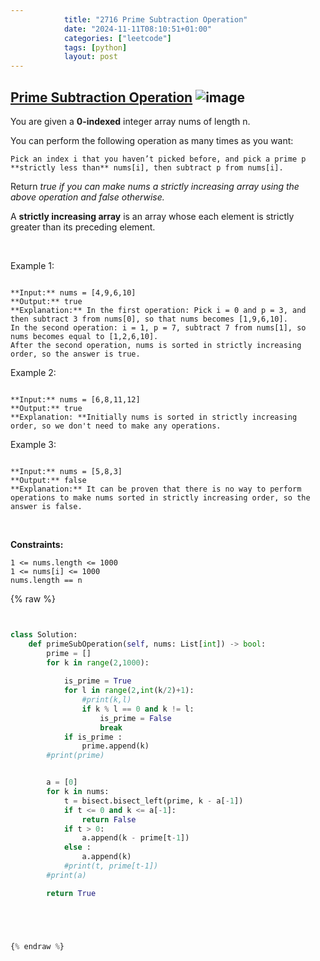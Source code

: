 ```yaml
---
            title: "2716 Prime Subtraction Operation"
            date: "2024-11-11T08:10:51+01:00"
            categories: ["leetcode"]
            tags: [python]
            layout: post
---
```

            
## [Prime Subtraction Operation](https://leetcode.com/problems/prime-subtraction-operation) ![image](https://img.shields.io/badge/Difficulty-Medium-orange)

You are given a **0-indexed** integer array nums of length n.

You can perform the following operation as many times as you want:

	Pick an index i that you haven’t picked before, and pick a prime p **strictly less than** nums[i], then subtract p from nums[i].

Return *true if you can make nums a strictly increasing array using the above operation and false otherwise.*

A **strictly increasing array** is an array whose each element is strictly greater than its preceding element.

 

Example 1:

```

**Input:** nums = [4,9,6,10]
**Output:** true
**Explanation:** In the first operation: Pick i = 0 and p = 3, and then subtract 3 from nums[0], so that nums becomes [1,9,6,10].
In the second operation: i = 1, p = 7, subtract 7 from nums[1], so nums becomes equal to [1,2,6,10].
After the second operation, nums is sorted in strictly increasing order, so the answer is true.
```

Example 2:

```

**Input:** nums = [6,8,11,12]
**Output:** true
**Explanation: **Initially nums is sorted in strictly increasing order, so we don't need to make any operations.
```

Example 3:

```

**Input:** nums = [5,8,3]
**Output:** false
**Explanation:** It can be proven that there is no way to perform operations to make nums sorted in strictly increasing order, so the answer is false.
```

 

**Constraints:**

	1 <= nums.length <= 1000
	1 <= nums[i] <= 1000
	nums.length == n

{% raw %}


````python


class Solution:
    def primeSubOperation(self, nums: List[int]) -> bool:
        prime = []
        for k in range(2,1000):
            
            is_prime = True
            for l in range(2,int(k/2)+1):
                #print(k,l)
                if k % l == 0 and k != l:
                    is_prime = False
                    break
            if is_prime :
                prime.append(k)
        #print(prime)


        a = [0]
        for k in nums:
            t = bisect.bisect_left(prime, k - a[-1])
            if t <= 0 and k <= a[-1]:
                return False
            if t > 0:
                a.append(k - prime[t-1])
            else :
                a.append(k)
            #print(t, prime[t-1])
        #print(a)

        return True





{% endraw %}
